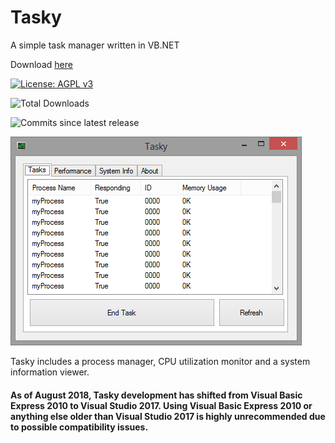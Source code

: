 # Tasky
A simple task manager written in VB.NET

Download [here](https://www.github.com/ejj28/tasky/releases "Download tasky")

[![License: AGPL v3](https://img.shields.io/badge/License-AGPL%20v3-blue.svg)](https://www.gnu.org/licenses/agpl-3.0)

![Total Downloads](https://img.shields.io/github/downloads/ejj28/tasky/total.svg)

![Commits since latest release](https://img.shields.io/github/commits-since/ejj28/tasky/latest.svg)

![alt text](https://github.com/ejj28/tasky/blob/master/screenshots/Tasky1.png "Tasky")

Tasky includes a process manager, CPU utilization monitor and a system information viewer.

#### As of August 2018, Tasky development has shifted from Visual Basic Express 2010 to Visual Studio 2017. Using Visual Basic Express 2010 or anything else older than Visual Studio 2017 is highly unrecommended due to possible compatibility issues.
